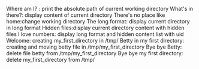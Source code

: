 Where am I? : print the absolute path of current working directory
What's in there?: display content of current directory
There's no place like home:change working directory
The long format: display current directory in long format
Hidden files:display current directory content with hidden files
I love numbers: display long format and hidden content list with uid
Welcome: creating my_first_directory in /tmp/
Betty in my first directory: creating and moving betty file in /tmp/my_first_directory
Bye bye Betty: delete file betty from /tmp/my_first_directory
Bye bye my first directory: delete my_first_directory from /tmp/